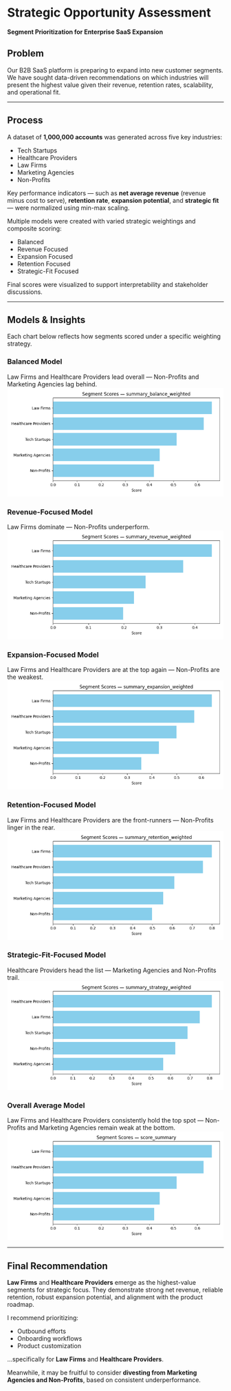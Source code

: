 # Strategic Opportunity Assessment  
**Segment Prioritization for Enterprise SaaS Expansion**

## Problem

Our B2B SaaS platform is preparing to expand into new customer segments. We have sought data-driven recommendations on which industries will present the highest value given their revenue, retention rates, scalability, and operational fit.

---

## Process

A dataset of **1,000,000 accounts** was generated across five key industries:

- Tech Startups  
- Healthcare Providers  
- Law Firms  
- Marketing Agencies  
- Non-Profits  

Key performance indicators — such as **net average revenue** (revenue minus cost to serve), **retention rate**, **expansion potential**, and **strategic fit** — were normalized using min-max scaling.

Multiple models were created with varied strategic weightings and composite scoring:

- Balanced  
- Revenue Focused  
- Expansion Focused  
- Retention Focused  
- Strategic-Fit Focused  

Final scores were visualized to support interpretability and stakeholder discussions.

---

## Models & Insights

Each chart below reflects how segments scored under a specific weighting strategy.

### Balanced Model  
Law Firms and Healthcare Providers lead overall — Non-Profits and Marketing Agencies lag behind.  
![Balanced Model](output/charts/summary_balance_weighted.png)

### Revenue-Focused Model  
Law Firms dominate — Non-Profits underperform.  
![Revenue Focused](output/charts/summary_revenue_weighted.png)

### Expansion-Focused Model  
Law Firms and Healthcare Providers are at the top again — Non-Profits are the weakest.  
![Expansion Focused](output/charts/summary_expansion_weighted.png)

### Retention-Focused Model  
Law Firms and Healthcare Providers are the front-runners — Non-Profits linger in the rear.  
![Retention Focused](output/charts/summary_retention_weighted.png)

### Strategic-Fit-Focused Model  
Healthcare Providers head the list — Marketing Agencies and Non-Profits trail.  
![Strategic Fit Focused](output/charts/summary_strategy_weighted.png)

### Overall Average Model  
Law Firms and Healthcare Providers consistently hold the top spot — Non-Profits and Marketing Agencies remain weak at the bottom.  
![Final Score Summary](output/charts/score_summary.png)

---

## Final Recommendation

**Law Firms** and **Healthcare Providers** emerge as the highest-value segments for strategic focus. They demonstrate strong net revenue, reliable retention, robust expansion potential, and alignment with the product roadmap.

I recommend prioritizing:

- Outbound efforts  
- Onboarding workflows  
- Product customization  

…specifically for **Law Firms** and **Healthcare Providers**.

Meanwhile, it may be fruitful to consider **divesting from Marketing Agencies and Non-Profits**, based on consistent underperformance.